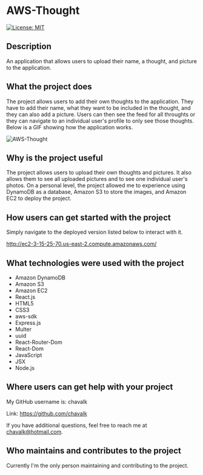 # AWS-Thought

[![License: MIT](https://img.shields.io/badge/License-MIT-yellow.svg)](https://opensource.org/licenses/MIT)

## Description

An application that allows users to upload their name, a thought, and picture to the application.

## What the project does

The project allows users to add their own thoughts to the application. They have to add their name, what they want to be included in the thought, and they can also add a picture. Users can then see the feed for all throughts or they can navigate to an individual user's profile to only see those thoughts. Below is a GIF showing how the application works.

![AWS-Thought](client/src/img/deep-thoughts.gif)

## Why is the project useful

The project allows users to upload their own thoughts and pictures. It also allows them to see all uploaded pictures and to see one individual user's photos. On a personal level, the project allowed me to experience using DynamoDB as a database, Amazon S3 to store the images, and Amazon EC2 to deploy the project.

## How users can get started with the project

Simply navigate to the deployed version listed below to interact with it.

http://ec2-3-15-25-70.us-east-2.compute.amazonaws.com/

## What technologies were used with the project

* Amazon DynamoDB
* Amazon S3
* Amazon EC2
* React.js
* HTML5
* CSS3
* aws-sdk
* Express.js
* Multer
* uuid
* React-Router-Dom
* React-Dom
* JavaScript
* JSX
* Node.js

## Where users can get help with your project

My GitHub username is: chavalk

Link: https://github.com/chavalk

If you have additional questions, feel free to reach me at chavalk@hotmail.com.

## Who maintains and contributes to the project

Currently I'm the only person maintaining and contributing to the project.
